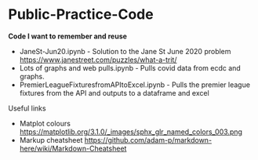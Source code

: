 # Public-Practice-Code <br>
**Code I want to remember and reuse**

* JaneSt-Jun20.ipynb - Solution to the Jane St June 2020 problem https://www.janestreet.com/puzzles/what-a-trit/
* Lots of graphs and web pulls.ipynb - Pulls covid data from ecdc and graphs. 
* PremierLeagueFixturesfromAPItoExcel.ipynb - Pulls the premier league fixtures from the API and outputs to a dataframe and excel


Useful links <br>
* Matplot colours https://matplotlib.org/3.1.0/_images/sphx_glr_named_colors_003.png
* Markup cheatsheet https://github.com/adam-p/markdown-here/wiki/Markdown-Cheatsheet
